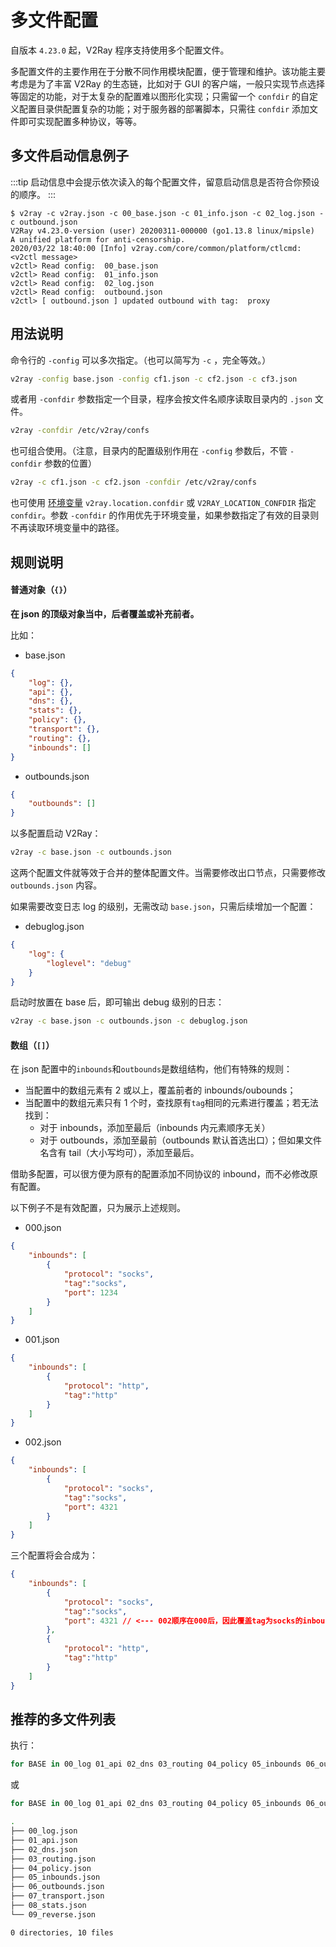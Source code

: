 # 多文件配置

自版本 `4.23.0` 起，V2Ray 程序支持使用多个配置文件。

多配置文件的主要作用在于分散不同作用模块配置，便于管理和维护。该功能主要考虑是为了丰富 V2Ray 的生态链，比如对于 GUI 的客户端，一般只实现节点选择等固定的功能，对于太复杂的配置难以图形化实现；只需留一个 `confdir` 的自定义配置目录供配置复杂的功能；对于服务器的部署脚本，只需往 `confdir` 添加文件即可实现配置多种协议，等等。

## 多文件启动信息例子

:::tip
启动信息中会提示依次读入的每个配置文件，留意启动信息是否符合你预设的顺序。
:::

```shell
$ v2ray -c v2ray.json -c 00_base.json -c 01_info.json -c 02_log.json -c outbound.json
V2Ray v4.23.0-version (user) 20200311-000000 (go1.13.8 linux/mipsle)
A unified platform for anti-censorship.
2020/03/22 18:40:00 [Info] v2ray.com/core/common/platform/ctlcmd: <v2ctl message>
v2ctl> Read config:  00_base.json
v2ctl> Read config:  01_info.json
v2ctl> Read config:  02_log.json
v2ctl> Read config:  outbound.json
v2ctl> [ outbound.json ] updated outbound with tag:  proxy
```

## 用法说明

命令行的 `-config` 可以多次指定。（也可以简写为 `-c` ，完全等效。）

```bash
v2ray -config base.json -config cf1.json -c cf2.json -c cf3.json
```

或者用 `-confdir` 参数指定一个目录，程序会按文件名顺序读取目录内的 `.json` 文件。

```bash
v2ray -confdir /etc/v2ray/confs
```

也可组合使用。（注意，目录内的配置级别作用在 `-config` 参数后，不管 `-confdir` 参数的位置）

```bash
v2ray -c cf1.json -c cf2.json -confdir /etc/v2ray/confs
```

也可使用 [环境变量](env.md#多配置目录) `v2ray.location.confdir` 或 `V2RAY_LOCATION_CONFDIR` 指定 `confdir`。参数 `-confdir` 的作用优先于环境变量，如果参数指定了有效的目录则不再读取环境变量中的路径。

## 规则说明

#### 普通对象（`{}`）

**在 json 的顶级对象当中，后者覆盖或补充前者。**

比如：

* base.json

```json
{
    "log": {},
    "api": {},
    "dns": {},
    "stats": {},
    "policy": {},
    "transport": {},
    "routing": {},
    "inbounds": []
}
```

* outbounds.json

```json
{
    "outbounds": []
}
```

以多配置启动 V2Ray：

```bash
v2ray -c base.json -c outbounds.json
```

这两个配置文件就等效于合并的整体配置文件。当需要修改出口节点，只需要修改 `outbounds.json` 内容。

如果需要改变日志 log 的级别，无需改动 `base.json`，只需后续增加一个配置：

* debuglog.json

```json
{
    "log": {
        "loglevel": "debug"
    }
}
```

启动时放置在 base 后，即可输出 debug 级别的日志：

```bash
v2ray -c base.json -c outbounds.json -c debuglog.json
```

#### 数组（`[]`）

在 json 配置中的`inbounds`和`outbounds`是数组结构，他们有特殊的规则：

* 当配置中的数组元素有 2 或以上，覆盖前者的 inbounds/oubounds；
* 当配置中的数组元素只有 1 个时，查找原有`tag`相同的元素进行覆盖；若无法找到：
  - 对于 inbounds，添加至最后（inbounds 内元素顺序无关）
  - 对于 outbounds，添加至最前（outbounds 默认首选出口）；但如果文件名含有 tail（大小写均可），添加至最后。

借助多配置，可以很方便为原有的配置添加不同协议的 inbound，而不必修改原有配置。

以下例子不是有效配置，只为展示上述规则。

* 000.json

```json
{
    "inbounds": [
        {
            "protocol": "socks",
            "tag":"socks",
            "port": 1234
        }
    ]
}
```

* 001.json

```json
{
    "inbounds": [
        {
            "protocol": "http",
            "tag":"http"
        }
    ]
}
```

* 002.json

```json
{
    "inbounds": [
        {
            "protocol": "socks",
            "tag":"socks",
            "port": 4321
        }
    ]
}
```

三个配置将会合成为：

```json
{
    "inbounds": [
        {
            "protocol": "socks",
            "tag":"socks",
            "port": 4321 // <--- 002顺序在000后，因此覆盖tag为socks的inbound端口为4321
        },
        {
            "protocol": "http",
            "tag":"http"
        }
    ]
}
```

## 推荐的多文件列表

执行：

```bash
for BASE in 00_log 01_api 02_dns 03_routing 04_policy 05_inbounds 06_outbounds 07_transport 08_stats 09_reverse; do echo '{}' > "/etc/v2ray/$BASE.json"; done
```

或

```bash
for BASE in 00_log 01_api 02_dns 03_routing 04_policy 05_inbounds 06_outbounds 07_transport 08_stats 09_reverse; do echo '{}' > "/usr/local/etc/v2ray/$BASE.json"; done
```

```bash
.
├── 00_log.json
├── 01_api.json
├── 02_dns.json
├── 03_routing.json
├── 04_policy.json
├── 05_inbounds.json
├── 06_outbounds.json
├── 07_transport.json
├── 08_stats.json
└── 09_reverse.json

0 directories, 10 files
```
